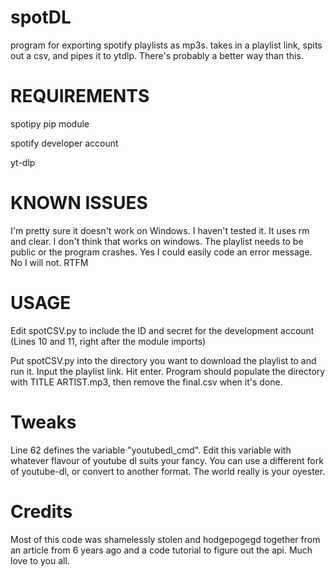 # spotDL
program for exporting spotify playlists as mp3s. takes in a playlist link, spits out a csv, and pipes it to ytdlp. There's probably a better way than this.

# REQUIREMENTS
spotipy pip module

spotify developer account

yt-dlp
# KNOWN ISSUES
I'm pretty sure it doesn't work on Windows. I haven't tested it. It uses rm and clear. I don't think that works on windows.
The playlist needs to be public or the program crashes. Yes I could easily code an error message. No I will not. RTFM
# USAGE
Edit spotCSV.py to include the ID and secret for the development account (Lines 10 and 11, right after the module imports)

Put spotCSV.py into the directory you want to download the playlist to and run it. Input the playlist link. Hit enter. Program should populate the directory with TITLE ARTIST.mp3, then remove the final.csv when it's done. 

# Tweaks
Line 62 defines the variable "youtubedl_cmd". Edit this variable with whatever flavour of youtube dl suits your fancy. You can use a different fork of youtube-dl, or convert to another format. The world really is your oyester.
# Credits
Most of this code was shamelessly stolen and hodgepogegd together from an article from 6 years ago and a code tutorial to figure out the api. Much love to you all.
